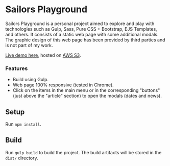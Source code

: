# Sailors Playground

Sailors Playground is a personal project aimed to explore and play with technologies such as Gulp, Sass, Pure CSS + Bootstrap, EJS Templates, and others. It consists of a static web page with some additional modals. The graphic design of this web page has been provided by third parties and is not part of my work.

[Live demo here](http://sailors-playground.s3-website-eu-west-1.amazonaws.com), hosted on [AWS S3](https://aws.amazon.com/es/s3).

### Features

- Build using Gulp.
- Web page 100% responsive (tested in Chrome).
- Click on the items in the main menu or in the corresponding "buttons" (just above the "article" section) to open the modals (dates and news).

## Setup

Run `npm install`.

## Build

Run `gulp build` to build the project. The build artifacts will be stored in the `dist/` directory.
